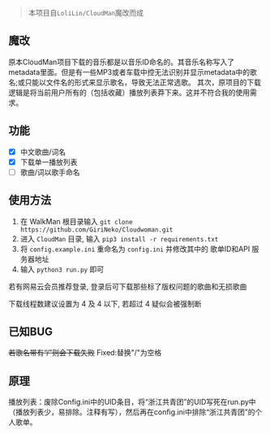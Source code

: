 > 本项目自`LoliLin/CloudMan`魔改而成

## 魔改

原本CloudMan项目下载的音乐都是以音乐ID命名的。其音乐名称写入了metadata里面。但是有一些MP3或者车载中控无法识别并显示metadata中的歌名;或只能以文件名的形式来显示歌名，导致无法正常选歌。
其次，原项目的下载逻辑是将当前用户所有的（包括收藏）播放列表莽下来。这并不符合我的使用需求。

## 功能

- [x] 中文歌曲/词名
- [x] 下载单一播放列表
- [ ] 歌曲/词以歌手命名 

## 使用方法

1. 在 WalkMan 根目录输入 `git clone https://github.com/GiriNeko/Cloudwoman.git`
2. 进入 `CloudMan` 目录, 输入 `pip3 install -r requirements.txt`
3. 将 `config.example.ini` 重命名为 `config.ini` 并修改其中的 歌单ID和API 服务器地址
4. 输入 `python3 run.py` 即可


若有网易云会员推荐登录, 登录后可下载那些标了版权问题的歌曲和无损歌曲

下载线程数建议设置为 4 及 4 以下, 若超过 4 疑似会被强制断

## 已知BUG

<del>若歌名带有“/”则会下载失败</del> Fixed:替换"/"为空格

## 原理

播放列表：废除Config.ini中的UID条目，将“浙江共青团”的UID写死在run.py中（播放列表少，易排除。注释有写），然后再在config.ini中排除“浙江共青团”的个人歌单。

